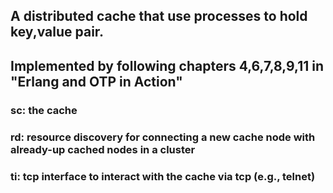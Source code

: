 ## A distributed cache that use processes to hold key,value pair.
## Implemented by following chapters 4,6,7,8,9,11 in "Erlang and OTP in Action"
### sc: the cache
### rd: resource discovery for connecting a new cache node with already-up cached nodes in a cluster
### ti: tcp interface to interact with the cache via tcp (e.g., telnet)

